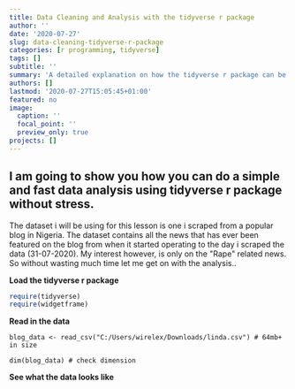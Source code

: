 ```yaml
---
title: Data Cleaning and Analysis with the tidyverse r package
author: ''
date: '2020-07-27'
slug: data-cleaning-tidyverse-r-package
categories: [r programming, tidyverse]
tags: []
subtitle: ''
summary: 'A detailed explanation on how the tidyverse r package can be used to perform data cleaning and analysis'
authors: []
lastmod: '2020-07-27T15:05:45+01:00'
featured: no
image:
  caption: ''
  focal_point: ''
  preview_only: true
projects: []
---
```


## I am going to show you how you can do a simple and fast data analysis using tidyverse r package without stress.

The dataset i will be using for this lesson is one i scraped from a popular blog in Nigeria. The dataset contains all the news that has ever been featured on the blog from when it started operating to the day i scraped the data (31-07-2020). My interest however, is only on the "Rape" related news.
So without wasting much time let me get on with the analysis..


**Load the tidyverse r package**

```r
require(tidyverse)
require(widgetframe)
```

**Read in the data**
```
blog_data <- read_csv("C:/Users/wirelex/Downloads/linda.csv") # 64mb+ in size

dim(blog_data) # check dimension
```

**See what the data looks like**

























































